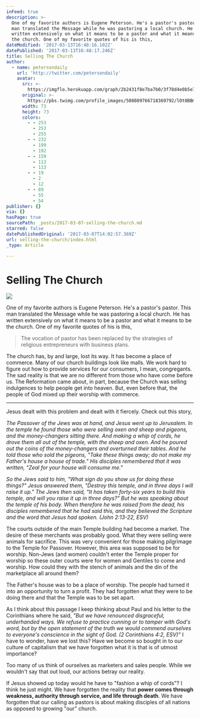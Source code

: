```yaml
---
inFeed: true
description: >-
  One of my favorite authors is Eugene Peterson. He's a pastor's pastor. This
  man translated the Message while he was pastoring a local church. He has
  written extensively on what it means to be a pastor and what it means to be
  the church. One of my favorite quotes of his is this,
dateModified: '2017-03-13T16:48:16.102Z'
datePublished: '2017-03-13T16:48:17.246Z'
title: Selling The Church
author:
  - name: petersondaily
    url: 'http://twitter.com/petersondaily'
    avatar:
      src: >-
        https://imgflo.herokuapp.com/graph/2b2431f8e7ba7b0/3f78d4e0b5e7252dc7bf0d7537831e6a/noop.jpeg?input=https%3A%2F%2Fpbs.twimg.com%2Fprofile_images%2F508089766718369792%2FlOt0BBm0_bigger.jpeg
      original: >-
        https://pbs.twimg.com/profile_images/508089766718369792/lOt0BBm0_bigger.jpeg
      width: 73
      height: 73
      colors:
        - - 253
          - 253
          - 255
        - - 232
          - 199
          - 192
        - - 159
          - 113
          - 113
        - - 19
          - 2
          - 12
        - - 89
          - 55
          - 54
publisher: {}
via: {}
hasPage: true
sourcePath: _posts/2017-03-07-selling-the-church.md
starred: false
datePublishedOriginal: '2017-03-07T14:02:57.369Z'
url: selling-the-church/index.html
_type: Article

---
```

# Selling The Church
![](https://the-grid-user-content.s3-us-west-2.amazonaws.com/7e0280b5-f279-4691-a91c-b33acd0bd79f.jpg)

One of my favorite authors is Eugene Peterson. He's a pastor's pastor. This man translated the Message while he was pastoring a local church. He has written extensively on what it means to be a pastor and what it means to be the church. One of my favorite quotes of his is this,

> The vocation of pastor has been replaced by the strategies of religious entrepreneurs with business plans.

The church has, by and large, lost its way. It has become a place of commerce. Many of our church buildings look like malls. We work hard to figure out how to provide services for our consumers, I mean, congregants. The sad reality is that we are no different from those who have come before us. The Reformation came about, in part, because the Church was selling indulgences to help people get into heaven. But, even before that, the people of God mixed up their worship with commerce.

---

Jesus dealt with this problem and dealt with it fiercely. Check out this story,

_The Passover of the Jews was at hand, and Jesus went up to Jerusalem. In the temple he found those who were selling oxen and sheep and pigeons, and the money-changers sitting there. And making a whip of cords, he drove them all out of the temple, with the sheep and oxen. And he poured out the coins of the money-changers and overturned their tables. And he told those who sold the pigeons, "Take these things away; do not make my Father's house a house of trade." His disciples remembered that it was written, "Zeal for your house will consume me."_

_So the Jews said to him, "What sign do you show us for doing these things?" Jesus answered them, "Destroy this temple, and in three days I will raise it up." The Jews then said, "It has taken forty-six years to build this temple, and will you raise it up in three days?" But he was speaking about the temple of his body. When therefore he was raised from the dead, his disciples remembered that he had said this, and they believed the Scripture and the word that Jesus had spoken. (John 2:13-22, ESV)_

The courts outside of the main Temple building had become a market. The desire of these merchants was probably good. What they were selling were animals for sacrifice. This was very convenient for those making pilgrimage to the Temple for Passover. However, this area was supposed to be for worship. Non-Jews (and women) couldn't enter the Temple proper for worship so these outer courts were for women and Gentiles to come and worship. How could they with the stench of animals and the din of the marketplace all around them?

The Father's house was to be a place of worship. The people had turned it into an opportunity to turn a profit. They had forgotten what they were to be doing there and that the Temple was to be set apart.

As I think about this passage I keep thinking about Paul and his letter to the Corinthians where he said, _"But we have renounced disgraceful, underhanded ways. We refuse to practice cunning or to tamper with God's word, but by the open statement of the truth we would commend ourselves to everyone's conscience in the sight of God. (2 Corinthians 4:2, ESV)"_ I have to wonder, have we lost this? Have we become so bought in to our culture of capitalism that we have forgotten what it is that is of utmost importance?

Too many of us think of ourselves as marketers and sales people. While we wouldn't say that out loud, our actions betray our reality.

If Jesus showed up today would he have to "fashion a whip of cords"? I think he just might. We have forgotten the reality that **power comes through weakness, authority through service, and life through death**. We have forgotten that our calling as pastors is about making disciples of all nations as opposed to growing "our" church.